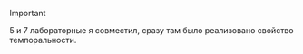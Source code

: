 > [!IMPORTANT]
> 5 и 7 лабораторные я совместил, сразу там было реализовано свойство темпоральности. 